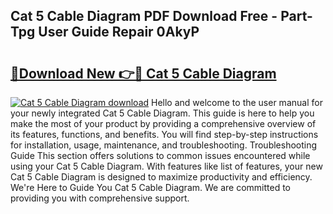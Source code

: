 ## Cat 5 Cable Diagram PDF Download Free - Part-Tpg User Guide Repair 0AkyP

# <h2><a href="http://dfiz5d.blite.top/?on=Cat+5+Cable+Diagram">🔗Download New 👉🔴 Cat 5 Cable Diagram</a></h2>

[![Cat 5 Cable Diagram download](https://i.imgur.com/lujVjoI.png)](http://dfiz5d.blite.top/?on=Cat+5+Cable+Diagram)
Hello and welcome to the user manual for your newly integrated Cat 5 Cable Diagram. This guide is here to help you make the most of your product by providing a comprehensive overview of its features, functions, and benefits. You will find step-by-step instructions for installation, usage, maintenance, and troubleshooting. Troubleshooting Guide This section offers solutions to common issues encountered while using your Cat 5 Cable Diagram. With features like list of features, your new Cat 5 Cable Diagram is designed to maximize productivity and efficiency. We're Here to Guide You Cat 5 Cable Diagram. We are committed to providing you with comprehensive support.
